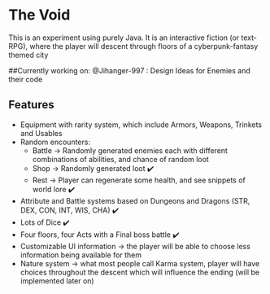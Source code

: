# The Void
 This is an experiment using purely Java. It is an interactive fiction (or text-RPG), where the player will descent through floors of a cyberpunk-fantasy themed city
 
 ##Currently working on:
 @Jihanger-997 : Design Ideas for Enemies and their code
 
 ## Features
 - Equipment with rarity system, which include Armors, Weapons, Trinkets and Usables
 - Random encounters:
   - Battle -> Randomly generated enemies each with different combinations of abilities, and chance of random loot
   - Shop -> Randomly generated loot :heavy_check_mark:
   - Rest -> Player can regenerate some health, and see snippets of world lore :heavy_check_mark:
 - Attribute and Battle systems based on Dungeons and Dragons (STR, DEX, CON, INT, WIS, CHA) :heavy_check_mark:
 - Lots of Dice :heavy_check_mark:
 - Four floors, four Acts with a Final boss battle :heavy_check_mark:
 - Customizable UI information -> the player will be able to choose less information being available for them
 - Nature system -> what most people call Karma system, player will have choices throughout the descent which will influence the ending (will be implemented later on)
